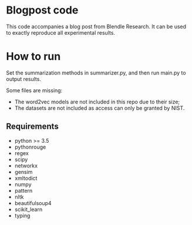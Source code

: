 # Blogpost code

This code accompanies a blog post from Blendle Research.
It can be used to exactly reproduce all experimental results.

# How to run

Set the summarization methods in summarizer.py, and then run main.py to output results.

Some files are missing:

* The word2vec models are not included in this repo due to their size;
* The datasets are not included as access can only be granted by NIST.

## Requirements

* python >= 3.5
* pythonrouge
* regex
* scipy
* networkx
* gensim
* xmltodict
* numpy
* pattern
* nltk
* beautifulsoup4
* scikit_learn
* typing